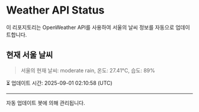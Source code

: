 
# Weather API Status

이 리포지토리는 OpenWeather API를 사용하여 서울의 날씨 정보를 자동으로 업데이트합니다.

## 현재 서울 날씨
> 서울의 현재 날씨: moderate rain, 온도: 27.41°C, 습도: 89%

⏳ 업데이트 시간: 2025-09-01 02:10:58 (UTC)

---
자동 업데이트 봇에 의해 관리됩니다.
